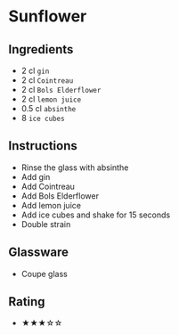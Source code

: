 # Sunflower

## Ingredients
- 2 cl `gin`
- 2 cl `Cointreau`
- 2 cl `Bols Elderflower`
- 2 cl `lemon juice`
- 0.5 cl `absinthe`
- 8 `ice cubes`

## Instructions
- Rinse the glass with absinthe
- Add gin
- Add Cointreau
- Add Bols Elderflower
- Add lemon juice
- Add ice cubes and shake for 15 seconds
- Double strain

## Glassware
- Coupe glass

## Rating
- ★★★☆☆